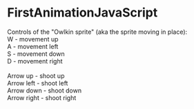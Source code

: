 # FirstAnimationJavaScript

Controls of the "Owlkin sprite" (aka the sprite moving in place):\
W - movement up\
A - movement left\
S - movement down\
D - movement right\
\
Arrow up - shoot up\
Arrow left - shoot left\
Arrow down - shoot down\
Arrow right - shoot right
